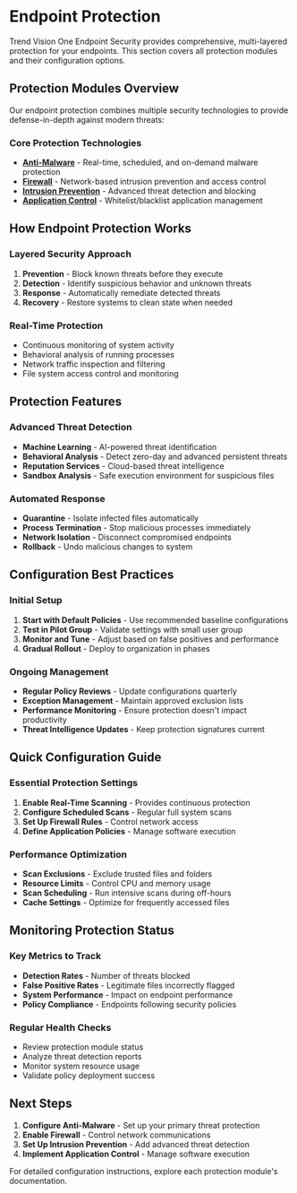 # Endpoint Protection

Trend Vision One Endpoint Security provides comprehensive, multi-layered protection for your endpoints. This section covers all protection modules and their configuration options.

## Protection Modules Overview

Our endpoint protection combines multiple security technologies to provide defense-in-depth against modern threats:

### Core Protection Technologies

- **[Anti-Malware](./anti-malware/)** - Real-time, scheduled, and on-demand malware protection
- **[Firewall](./firewall/)** - Network-based intrusion prevention and access control
- **[Intrusion Prevention](./intrusion-prevention/)** - Advanced threat detection and blocking
- **[Application Control](./application-control/)** - Whitelist/blacklist application management

## How Endpoint Protection Works

### Layered Security Approach
1. **Prevention** - Block known threats before they execute
2. **Detection** - Identify suspicious behavior and unknown threats  
3. **Response** - Automatically remediate detected threats
4. **Recovery** - Restore systems to clean state when needed

### Real-Time Protection
- Continuous monitoring of system activity
- Behavioral analysis of running processes
- Network traffic inspection and filtering
- File system access control and monitoring

## Protection Features

### Advanced Threat Detection
- **Machine Learning** - AI-powered threat identification
- **Behavioral Analysis** - Detect zero-day and advanced persistent threats
- **Reputation Services** - Cloud-based threat intelligence
- **Sandbox Analysis** - Safe execution environment for suspicious files

### Automated Response
- **Quarantine** - Isolate infected files automatically
- **Process Termination** - Stop malicious processes immediately
- **Network Isolation** - Disconnect compromised endpoints
- **Rollback** - Undo malicious changes to system

## Configuration Best Practices

### Initial Setup
1. **Start with Default Policies** - Use recommended baseline configurations
2. **Test in Pilot Group** - Validate settings with small user group
3. **Monitor and Tune** - Adjust based on false positives and performance
4. **Gradual Rollout** - Deploy to organization in phases

### Ongoing Management
- **Regular Policy Reviews** - Update configurations quarterly
- **Exception Management** - Maintain approved exclusion lists
- **Performance Monitoring** - Ensure protection doesn't impact productivity
- **Threat Intelligence Updates** - Keep protection signatures current

## Quick Configuration Guide

### Essential Protection Settings
1. **Enable Real-Time Scanning** - Provides continuous protection
2. **Configure Scheduled Scans** - Regular full system scans
3. **Set Up Firewall Rules** - Control network access
4. **Define Application Policies** - Manage software execution

### Performance Optimization
- **Scan Exclusions** - Exclude trusted files and folders
- **Resource Limits** - Control CPU and memory usage
- **Scan Scheduling** - Run intensive scans during off-hours
- **Cache Settings** - Optimize for frequently accessed files

## Monitoring Protection Status

### Key Metrics to Track
- **Detection Rates** - Number of threats blocked
- **False Positive Rates** - Legitimate files incorrectly flagged
- **System Performance** - Impact on endpoint performance
- **Policy Compliance** - Endpoints following security policies

### Regular Health Checks
- Review protection module status
- Analyze threat detection reports
- Monitor system resource usage
- Validate policy deployment success

## Next Steps

1. **Configure Anti-Malware** - Set up your primary threat protection
2. **Enable Firewall** - Control network communications
3. **Set Up Intrusion Prevention** - Add advanced threat detection
4. **Implement Application Control** - Manage software execution

For detailed configuration instructions, explore each protection module's documentation.